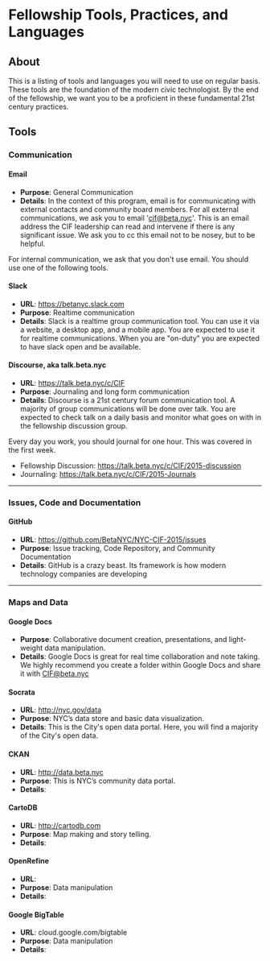 # Fellowship Tools, Practices, and Languages 

## About
This is a listing of tools and languages you will need to use on regular basis. These tools are the foundation of the modern civic technologist. By the end of the fellowship, we want you to be a proficient in these fundamental 21st century practices.

## Tools

### Communication 

#### Email
 * **Purpose**: General Communication 
 * **Details**: In the context of this program, email is for  communicating with external contacts and community board members. For all external communications, we ask you to email 'cif@beta.nyc'. This is an email address the CIF leadership can read and intervene if there is any significant issue. We ask you to cc this email not to be nosey, but to be helpful.

For internal communication, we ask that you don't use email. You should use one of the following tools.


#### Slack

 * **URL**:  https://betanyc.slack.com
 * **Purpose**: Realtime communication 
 * **Details**: Slack is a realtime group communication tool. You can use it via a website, a desktop app, and a mobile app. You are expected to use it for realtime communications. When you are "on-duty" you are expected to have slack open and be available. 


#### Discourse, aka talk.beta.nyc
 * **URL**:  https://talk.beta.nyc/c/CIF
 * **Purpose**: Journaling and long form communication 
 * **Details**: 
Discourse is a 21st century forum communication tool. A majority of group communications will be done over talk. You are expected to check talk on a daily basis and monitor what goes on with in the fellowship discussion group. 

Every day you work, you should journal for one hour. This was covered in the first week.

 * Fellowship Discussion: https://talk.beta.nyc/c/CIF/2015-discussion
 * Journaling: https://talk.beta.nyc/c/CIF/2015-Journals

 - - - -

### Issues, Code and Documentation 

#### GitHub
 * **URL**: https://github.com/BetaNYC/NYC-CIF-2015/issues
 * **Purpose**: Issue tracking, Code Repository, and Community Documentation
 * **Details**: GitHub is a crazy beast. Its framework is how modern technology companies are developing 

 - - - -

### Maps and Data

#### Google Docs
 * **Purpose**: Collaborative document creation, presentations, and light-weight data manipulation.
 * **Details**: Google Docs is great for real time collaboration and note taking. We highly recommend you create a folder within Google Docs and share it with CIF@beta.nyc

#### Socrata
 * **URL**: http://nyc.gov/data
 * **Purpose**: NYC’s data store and basic data visualization.
 * **Details**: This is the City's open data portal. Here, you will find a majority of the City's open data.

#### CKAN
 * **URL**: http://data.beta.nyc 
 * **Purpose**: This is NYC’s community data portal. 
 * **Details**:

#### CartoDB
 * **URL**: http://cartodb.com 
 * **Purpose**: Map making and story telling.
 * **Details**:

#### OpenRefine
 * **URL**:
 * **Purpose**: Data manipulation 
 * **Details**:

#### Google BigTable
 * **URL**:  cloud.google.com/bigtable‎
 * **Purpose**: Data manipulation 
 * **Details**:
